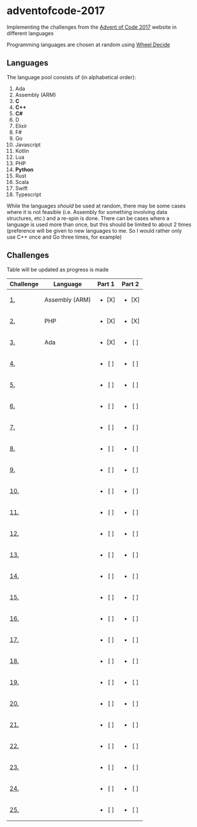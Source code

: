 # adventofcode-2017
Implementing the challenges from the [Advent of Code 2017](https://adventofcode.com/2017) website in different languages

Programming languages are chosen at random using [Wheel Decide](https://wheeldecide.com/index.php?c1=C&c2=C%2B%2B&c3=D&c4=F%23&c5=Elixir&c6=Rust&c7=Go&c8=Python&c9=PHP&c10=Javascript&c11=Typescript&c12=Assembly+%28ARM%29&c13=C%23&c14=Swift&c15=Ada&c16=Lua&c17=Kotlin&c18=Scala&col=pastel&t=Programming+Languages&time=5&width=500)

## Languages

The language pool consists of (in alphabetical order):

1. Ada
2. Assembly (ARM)
3. **C**
4. **C++**
5. **C#**
6. D
7. Elixir
8. F#
9. Go
10. Javascript
11. Kotlin
12. Lua
13. PHP
14. **Python**
15. Rust
16. Scala
17. Swift
18. Typescript

While the languages _should_ be used at random, there may be some cases where it is not feasible (i.e. Assembly for something involving data structures, etc.) and a re-spin is done. There can be cases where a language is used more than once, but this should be limited to about 2 times (preference will be given to new languages to me. So I would rather only use C++ once and Go three times, for example)

## Challenges

Table will be updated as progress is made

| Challenge | Language | Part 1 | Part 2 |
| ----- | ----- | :-----: | :-----: |
| [1.](https://adventofcode.com/2017/day/1) | Assembly (ARM) | <ul><li>[X] </li></ul> | <ul><li>[X] </li></ul> |
| [2.](https://adventofcode.com/2017/day/2) | PHP | <ul><li>[X] </li></ul> | <ul><li>[X] </li></ul> |
| [3.](https://adventofcode.com/2017/day/3) | Ada | <ul><li>[X] </li></ul> | <ul><li>[ ] </li></ul> |
| [4.](https://adventofcode.com/2017/day/4) | | <ul><li>[ ] </li></ul> | <ul><li>[ ] </li></ul> |
| [5.](https://adventofcode.com/2017/day/5) | | <ul><li>[ ] </li></ul> | <ul><li>[ ] </li></ul> |
| [6.](https://adventofcode.com/2017/day/6) | | <ul><li>[ ] </li></ul> | <ul><li>[ ] </li></ul> |
| [7.](https://adventofcode.com/2017/day/7) | | <ul><li>[ ] </li></ul> | <ul><li>[ ] </li></ul> |
| [8.](https://adventofcode.com/2017/day/8) | | <ul><li>[ ] </li></ul> | <ul><li>[ ] </li></ul> |
| [9.](https://adventofcode.com/2017/day/9) | | <ul><li>[ ] </li></ul> | <ul><li>[ ] </li></ul> |
| [10.](https://adventofcode.com/2017/day/10) | | <ul><li>[ ] </li></ul> | <ul><li>[ ] </li></ul> |
| [11.](https://adventofcode.com/2017/day/11) | | <ul><li>[ ] </li></ul> | <ul><li>[ ] </li></ul> |
| [12.](https://adventofcode.com/2017/day/12) | | <ul><li>[ ] </li></ul> | <ul><li>[ ] </li></ul> |
| [13.](https://adventofcode.com/2017/day/13) | | <ul><li>[ ] </li></ul> | <ul><li>[ ] </li></ul> |
| [14.](https://adventofcode.com/2017/day/14) | | <ul><li>[ ] </li></ul> | <ul><li>[ ] </li></ul> |
| [15.](https://adventofcode.com/2017/day/15) | | <ul><li>[ ] </li></ul> | <ul><li>[ ] </li></ul> |
| [16.](https://adventofcode.com/2017/day/16) | | <ul><li>[ ] </li></ul> | <ul><li>[ ] </li></ul> |
| [17.](https://adventofcode.com/2017/day/17) | | <ul><li>[ ] </li></ul> | <ul><li>[ ] </li></ul> |
| [18.](https://adventofcode.com/2017/day/18) | | <ul><li>[ ] </li></ul> | <ul><li>[ ] </li></ul> |
| [19.](https://adventofcode.com/2017/day/19) | | <ul><li>[ ] </li></ul> | <ul><li>[ ] </li></ul> |
| [20.](https://adventofcode.com/2017/day/20) | | <ul><li>[ ] </li></ul> | <ul><li>[ ] </li></ul> |
| [21.](https://adventofcode.com/2017/day/21) | | <ul><li>[ ] </li></ul> | <ul><li>[ ] </li></ul> |
| [22.](https://adventofcode.com/2017/day/22) | | <ul><li>[ ] </li></ul> | <ul><li>[ ] </li></ul> |
| [23.](https://adventofcode.com/2017/day/23) | | <ul><li>[ ] </li></ul> | <ul><li>[ ] </li></ul> |
| [24.](https://adventofcode.com/2017/day/24) | | <ul><li>[ ] </li></ul> | <ul><li>[ ] </li></ul> |
| [25.](https://adventofcode.com/2017/day/25) | | <ul><li>[ ] </li></ul> | <ul><li>[ ] </li></ul> |
